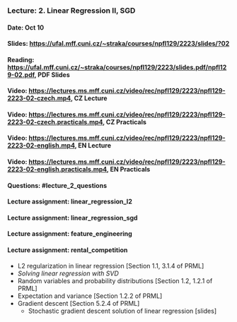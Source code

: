 ### Lecture: 2. Linear Regression II, SGD
#### Date: Oct 10
#### Slides: https://ufal.mff.cuni.cz/~straka/courses/npfl129/2223/slides/?02
#### Reading: https://ufal.mff.cuni.cz/~straka/courses/npfl129/2223/slides.pdf/npfl129-02.pdf, PDF Slides
#### Video: https://lectures.ms.mff.cuni.cz/video/rec/npfl129/2223/npfl129-2223-02-czech.mp4, CZ Lecture
#### Video: https://lectures.ms.mff.cuni.cz/video/rec/npfl129/2223/npfl129-2223-02-czech.practicals.mp4, CZ Practicals
#### Video: https://lectures.ms.mff.cuni.cz/video/rec/npfl129/2223/npfl129-2223-02-english.mp4, EN Lecture
#### Video: https://lectures.ms.mff.cuni.cz/video/rec/npfl129/2223/npfl129-2223-02-english.practicals.mp4, EN Practicals
#### Questions: #lecture_2_questions
#### Lecture assignment: linear_regression_l2
#### Lecture assignment: linear_regression_sgd
#### Lecture assignment: feature_engineering
#### Lecture assignment: rental_competition

- L2 regularization in linear regression [Section 1.1, 3.1.4 of PRML]
- _Solving linear regression with SVD_
- Random variables and probability distributions [Section 1.2, 1.2.1 of PRML]
- Expectation and variance [Section 1.2.2 of PRML]
- Gradient descent [Section 5.2.4 of PRML]
  - Stochastic gradient descent solution of linear regression [slides]
